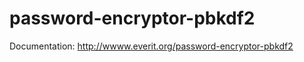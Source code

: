 password-encryptor-pbkdf2
=========================

Documentation: http://wwww.everit.org/password-encryptor-pbkdf2
